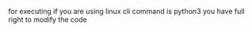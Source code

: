 
for executing if you are using linux cli command is python3 <filename>
you have full right to modify the code 
